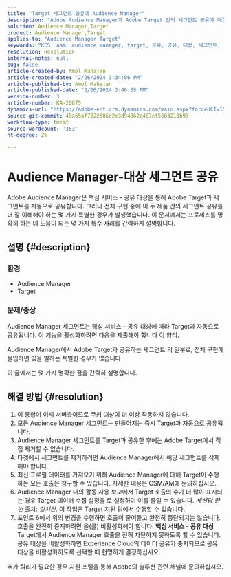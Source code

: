 ```yaml
---
title: "Target 세그먼트 공유에 Audience Manager"
description: "Adobe Audience Manager과 Adobe Target 간의 세그먼트 공유에 대한 특수 사례에 대해 알아봅니다."
solution: Audience Manager,Target
product: Audience Manager,Target
applies-to: "Audience Manager,Target"
keywords: "KCS, aam, audience manager, target, 공유, 공유, 대상, 세그먼트, 표시"
resolution: Resolution
internal-notes: null
bug: false
article-created-by: Amol Mahajan
article-created-date: "2/26/2024 3:34:06 PM"
article-published-by: Amol Mahajan
article-published-date: "2/26/2024 3:46:35 PM"
version-number: 3
article-number: KA-20675
dynamics-url: "https://adobe-ent.crm.dynamics.com/main.aspx?forceUCI=1&pagetype=entityrecord&etn=knowledgearticle&id=6890bc74-bcd4-ee11-9079-6045bd006793"
source-git-commit: 40a65af7022686d2e3d94862e407ef5683213b93
workflow-type: tm+mt
source-wordcount: '353'
ht-degree: 2%

---
```


# Audience Manager-대상 세그먼트 공유


Adobe Audience Manager은 핵심 서비스 - 공유 대상을 통해 Adobe Target과 세그먼트를 자동으로 공유합니다. 그러나 전체 구현 중에 이 두 제품 간의 세그먼트 공유를 더 잘 이해해야 하는 몇 가지 특별한 경우가 발생했습니다. 이 문서에서는 프로세스를 명확히 하는 데 도움이 되는 몇 가지 특수 사례를 간략하게 설명합니다.

## 설명 {#description}


### <b>환경</b>

- Audience Manager
- Target


### <b>문제/증상</b>

Audience Manager 세그먼트는 핵심 서비스 - 공유 대상에 따라 Target과 자동으로 공유됩니다. 이 기능을 활성화하려면 다음을 제출해야 합니다 [이](https://adobe.allegiancetech.com/cgi-bin/qwebcorporate.dll?idx=X8SVES) 양식.

Audience Manager에서 Adobe Target과 공유하는 세그먼트 의 일부로, 전체 구현에 몰입하면 빛을 발하는 특별한 경우가 많습니다.

이 글에서는 몇 가지 명확한 점을 간략히 설명합니다.


## 해결 방법 {#resolution}


1. 이 통합이 이제 서버측이므로 쿠키 대상이 더 이상 작동하지 않습니다.
2. 모든 Audience Manager 세그먼트는 만들어지는 즉시 Target과 자동으로 공유됩니다.
3. Audience Manager 세그먼트를 Target과 공유한 후에는 Adobe Target에서 직접 제거할 수 없습니다.
4. 타겟에서 세그먼트를 제거하려면 Audience Manager에서 해당 세그먼트를 삭제해야 합니다.
5. 최신 프로필 데이터를 가져오기 위해 Audience Manager에 대해 Target이 수행하는 모든 호출은 청구할 수 있습니다. 자세한 내용은 CSM/AM에 문의하십시오.
6. Audience Manager 내의 활동 사용 보고에서 Target 호출의 수가 더 많이 표시되는 경우 Target 데이터 수집 설정을 로 설정하여 이를 줄일 수 있습니다. *세션당 한 번* 출처: *실시간*. 이 작업은 Target 지원 팀에서 수행할 수 있습니다.
7. 포인트 6에서 위의 변경을 수행하면 호출이 줄어들고 완전히 중단되지는 않습니다. 호출을 완전히 중지하려면 을(를) 비활성화해야 합니다. <b>핵심 서비스 - 공유 대상 </b>Target에서 Audience Manager 호출을 전혀 차단하지 못하도록 할 수 있습니다. 공유 대상을 비활성화하면 Experience Cloud의 데이터 공유가 중지되므로 공유 대상을 비활성화하도록 선택할 때 현명하게 결정하십시오.


추가 쿼리가 필요한 경우 지원 포털을 통해 Adobe의 솔루션 관련 채널에 문의하십시오.
